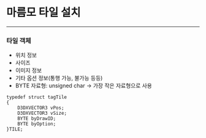 # 마름모 타일 설치
***
### 타일 객체
- 위치 정보
- 사이즈
- 이미지 정보
- 기타 옵션 정보(통행 가능, 불가능 등등)
- BYTE 자료형: unsigned char -> 가장 작은 자료형으로 사용
```
typedef struct tagTile
{
	D3DXVECTOR3 vPos; 
	D3DXVECTOR3 vSize; 
	BYTE byDrawID; 
	BYTE byOption; 
}TILE;
```
